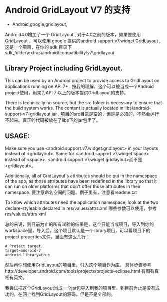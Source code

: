 # Android GridLayout V7 的支持
- Android,google,gridlayout,


Android4.0增加了一个 GridLayout , 对于4.0之前的版本，如果要使用 GridLayout ，可以使用 google 提供的android.support.v7.widget.GridLayout , 这是一个项目，在你的 sdk 目录下 sdk_folder\extras\android\compatibility\v7\gridlayout


## Library Project including GridLayout.

This can be used by an Android project to provide access to GridLayout on applications running on API 7+ .
按我的理解，这个可以被当成一个Android project使用，用来为API 7 以上的版本提供GridLayout的支持。

There is technically no source, but the src folder is necessary to ensure that the build system works. The content is actually located in libs/android-support-v7-gridlayout.jar .
项目的src目录是空的，但是是必须的，不然会运行不起来。真正的代码被放在了libs下的jar包里了。

## USAGE:

Make sure you use <android.support.v7.widget.gridlayout>  in your layouts instead of \<gridlayout\>. Same for \<android.support.v7.widget.space\>  instead of \<space\>. \<android.support.v7.widget.gridlayout\>而不是\<gridlayout\>。

Additionally, all of GridLayout's attributes should be put in the namespace of the app, as those attributes have been redefined in the library so that it can run on older platforms that don't offer those attributes in their namespace.
要注意命名空间的问题。例子里有，注意看readme.txt

To know which attributes need the application namespace, look at the two declare-styleable declared in res/values/attrs.xml
哪些参数可以使用，参考res/values/attrs.xml

总的来说，到目前为止的所有试验的结果是，这个只能当成项目，导入到你的workspace里，导入后，这个项目默认是一个library项目，可以看项目下的project.properties文件，里面有这么几行：

    # Project target.
    target=android-7
    android.library=true

然后再你想使用GridLayout的项目里，引入这个项目作为库。 具体步骤参考http://developer.android.com/tools/projects/projects-eclipse.html 有图有真相有英文。

我尝试把这个GridLayout当成一个jar包导入到我的项目里，到目前为止是没有成功的。在网上找到GridLayout的源码，但是不是全部的。